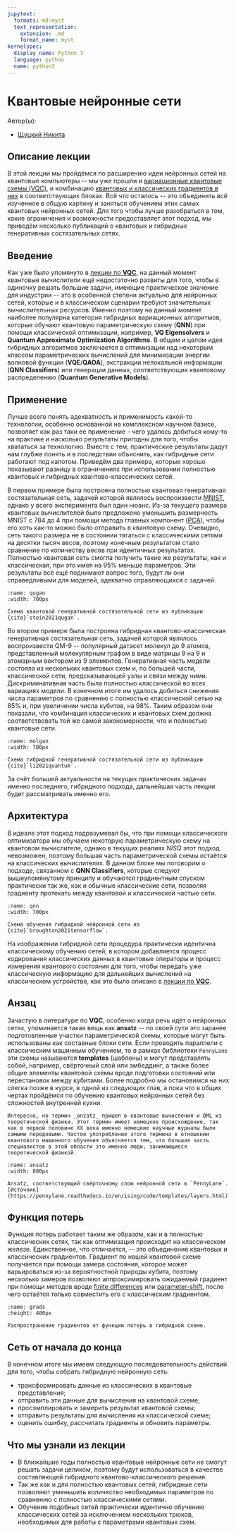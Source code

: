 ```yaml
---
jupytext:
  formats: md:myst
  text_representation:
    extension: .md
    format_name: myst
kernelspec:
  display_name: Python 3
  language: python
  name: python3
---
```



# Квантовые нейронные сети

Автор(ы):

- [Щуцкий Никита](https://github.com/magnus-the-collectioner)


## Описание лекции

В этой лекции мы пройдёмся по расширению идеи нейронных сетей на квантовые компьютеры -- мы уже прошли и [вариационные квантовые схемы (VQC)](../../vqc/ru/vqc.md), и комбинацию [квантовых и классических градиентов в них](../../grads/ru/grads_intro.md) в соответствующих блоках. Всё что осталось -- это объединить всё изученное в общую картину и заняться обучением этих самых квантовых нейронных сетей. Для того чтобы лучше разобраться в том, какие ограничения и возможности предоставляет этот подход, мы приведём несколько публикаций о квантовых и гибридных генеративных состязательных сетях.

## Введение

Как уже было упомянуто в [лекции по **VQC**](../../vqc/ru/vqc.md), на данный момент квантовые вычислители ещё недостаточно развиты для того, чтобы в одиночку решать большие задачи, имеющие практическое значение для индустрии -- это в особенной степени актуально для нейронных сетей, которые и в классическом сценарии требуют значительных вычислительных ресурсов. Именно поэтому на данный момент наиболее популярна категория гибридных вариационных алгоритмов, которые обучают квантовую параметрическую схему (**QNN**) при помощи классической оптимизации, например, **VQ Eigensolvers** и **Quantum Approximate Optimization Algorithms**. В общем и целом идея гибридных алгоритмов заключается в оптимизации над некоторым классом параметрических вычислений для минимизации энергии волновой функции (**VQE**/**QAOA**), экстракции нелокальной информации (**QNN Classifiers**) или генерации данных, соответствующих квантовому распределению (**Quantum Generative Models**).

## Применение

Лучше всего понять адекватность и применимость какой-то технологии, особенно основанной на комплексном научном базисе, позволяет как раз таки ее применение - чего удалось добиться кому-то на практике и насколько результаты пригодны для того, чтобы хвататься за технологию. Вместе с тем, практические результаты дадут нам глубже понять и в последствии объяснить, как гибридные сети работают под капотом. Приведём два примера, которые хорошо показывают разницу в ограничениях при использовании полностью квантовых и гибридных квантово-классических сетей.

В первом примере была построена полностью квантовая генеративная состязательная сеть, задачей которой являлось воспроизвести [MNIST](https://en.wikipedia.org/wiki/MNIST_database), однако у всего эксперимента был один нюанс. Из-за текущего размера квантовых вычислителей было предложено уменьшить размерность MNIST с 784 до 4 при помощи метода главных компонент ([PCA](https://en.wikipedia.org/wiki/Principal_component_analysis)), чтобы его хоть как-то можно было отправить в квантовую схему. Очевидно, сеть такого размера не в состоянии тягаться с классическими сетями на десятки тысяч весов, поэтому конечным результатом стало сравнение по количеству весов при идентичных результатах. Полностью квантовая сеть смогла получить такие же результаты, как и классическая, при это имея на 95% меньше параметров. Эти результаты всё ещё поднимают вопрос того, будут ли они справедливыми для моделей, адекватно справляющихся с задачей.

```{figure} /_static/qnn/ru/qugan.png
:name: qugan
:width: 700px

Схема квантовой генеративной состязательной сети из публикации {cite}`stein2021qugan`.
```

Во втором примере была построена гибридная квантово-классическая генеративная состязательная сеть, задачей которой являлось воспроизвести QM-9 -- популярный датасет молекул до 9 атомов, представленный молекулярным графом в виде матрицы 9 на 9 и атомарным вектором из 9 элементов. Генеративная часть модели состояла из нескольких квантовых схем и, по большей части, классической сети, предсказывающей узлы и связи между ними. Дискриминативная часть была полностью классической во всех вариациях модели. В конечном итоге им удалось добиться снижения числа параметров по сравнению с полностью классической сетью на 85% и, при увеличении числа кубитов, на 98%. Таким образом они показали, что комбинация классических и квантовых схем должна соответствовать той же самой закономерности, что и полностью квантовые сети.

```{figure} /_static/qnn/ru/molgan.png
:name: molgan
:width: 700px

Схема гибридной генеративной состязательной сети из публикации {cite}`li2021quantum`.
```

За счёт большей актуальности на текущих практических задачах именно последнего, гибридного подхода, дальнейшая часть лекции будет рассматривать именно его.

##  Архитектура

В идеале этот подход подразумевал бы, что при помощи классического оптимизатора мы обучаем некоторую параметрическую схему на квантовом вычислителе, однако в текущих реалиях _NISQ_ этот подход невозможен, поэтому большая часть параметрической схемы остаётся на классических вычислителях. В данном блоке мы поговорим о подходе, связанном с **QNN Classifiers**, которые следуют вышеупомянутому принципу и обучаются градиентным спуском практически так же, как и обычные классические сети, позволяя градиенту протекать между квантовой и классической частью сети.

```{figure} /_static/qnn/ru/qnntfq2.png
:name: qnn
:width: 700px

Схема обучения гибридной нейронной сети из {cite}`broughton2021tensorflow`.
```

На изображении гибридной сети процедура практически идентична классическому обучению сетей, в котором добавляется процесс кодирования классических данных в квантовые операторы и процесс измерения квантового состояния для того, чтобы передать уже классическую информацию для дальнейших вычислений на классическом устройстве, как это было описано в [лекции по **VQC**](../../vqc/ru/vqc.md).

## Анзац

Зачастую в литературе по **VQC**, особенно когда речь идёт о нейронных сетях, упоминается такая вещь как **ansatz** -- по своей сути это заранее подготовленные участки параметрической схемы, которые могут быть использованы как составные блоки сети. Если проводить параллели с классическим машинным обучением, то в рамках библиотеки `PennyLane` эти схемы называются **templates** (шаблоны) и могут представлять собой, например, свёрточный слой или эмбеддинг, а также более общие элементы квантовой схемы вроде подготовки состояний или перестановок между кубитами. Более подробно мы остановимся на них слегка позже в курсе, в одной из следующих глав, а пока что в общих чертах пройдёмся по обучению квантовых нейронных сетей без сложностей внутренней кухни.

```{note}
Интересно, но термин _anzatz_ пришел в квантовые вычисления и QML из теоретической физики. Этот термин имеет немецкое происхождение, так как в первой половине XX века именно немецкие научные журналы были самыми передовыми. Частое употребление этого термина в отношении квантового машинного обучения объясняется тем, что большая часть специалистов в этой области это именно люди, занимающиеся теоретической физикой.
```

```{figure} /_static/qnn/ru/layer_cvqnn.png
:name: ansatz
:width: 800px

Ansatz, соответствующий свёрточному слою нейронной сети в `PennyLane`. [Источник](https://pennylane.readthedocs.io/en/ising/code/templates/layers.html)
```

## Функция потерь

Функция потерь работает таким же образом, как и в полностью классических сетях, так как оптимизация происходит на классическом железе. Единственное, что отличается, -- это объединение квантовых и классических градиентов. Градиент по нашей квантовой схеме получается при помощи замера состояния, которое может варьироваться из-за вероятностной природы кубита, поэтому несколько замеров позволяют аппроксимировать ожидаемый градиент при помощи методов вроде [finite differences](../../grads/ru/gradients.md) или [parameter-shift](../../grads/ru/hogradients.md), после чего остаётся только совместить его с классическим градиентом.

```{figure} /_static/qnn/ru/qnngrads.png
:name: grads
:height: 400px

Распространение градиентов от функции потерь в гибридной схеме.
```

## Сеть от начала до конца

В конечном итоге мы имеем следующую последовательность действий для того, чтобы собрать гибридную нейронную сеть:

- трансформировать данные из классических в квантовые представления;
- отправить эти данные для вычисления на квантовой схеме;
- просэмплировать и замерить результат квантовой схемы;
- отправить результаты для вычисления на классической схеме;
- оценить ошибку, рассчитать градиенты и обновить параметры.

## Что мы узнали из лекции

- В ближайшие годы полностью квантовые нейронные сети не смогут решать задачи целиком, поэтому будут использоваться в качестве составляющей гибридного квантово-классического решения.
- Так же как и для полностью квантовых сетей, гибридные сети позволяют уменьшить количество необходимых параметров по сравнению с полностью классическими сетями.
- Обучение подобных сетей практически идентично обучению классических сетей за исключением нескольких трюков, необходимых для работы с параметрами квантовых схем.
